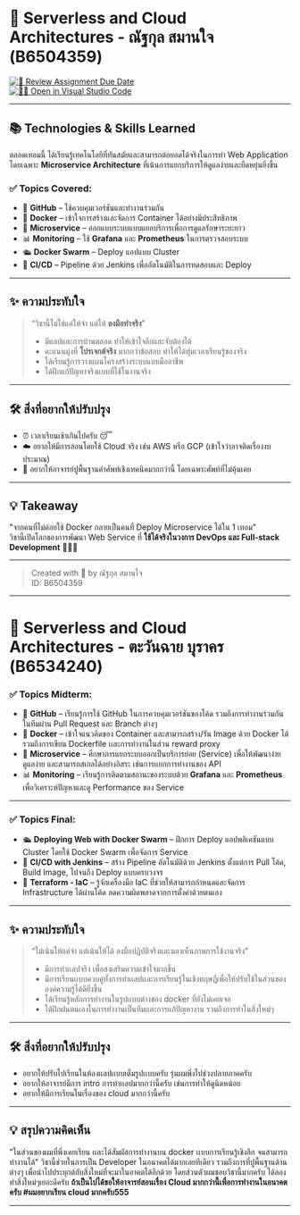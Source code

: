 # 🚀 Serverless and Cloud Architectures - ณัฐกุล สมานใจ (B6504359)

[![📆 Review Assignment Due Date](https://classroom.github.com/assets/deadline-readme-button-22041afd0340ce965d47ae6ef1cefeee28c7c493a6346c4f15d667ab976d596c.svg)](https://classroom.github.com/a/fvrf47Gn)  
[![🧑‍💻 Open in Visual Studio Code](https://classroom.github.com/assets/open-in-vscode-2e0aaae1b6195c2367325f4f02e2d04e9abb55f0b24a779b69b11b9e10269abc.svg)](https://classroom.github.com/online_ide?assignment_repo_id=19604059&assignment_repo_type=AssignmentRepo)

---

## 📚 Technologies & Skills Learned

ตลอดเทอมนี้ ได้เรียนรู้เทคโนโลยีที่ทันสมัยและสามารถต่อยอดได้จริงในการทำ Web Application โดยเฉพาะ **Microservice Architecture** ที่เน้นการแยกบริการให้ดูแลง่ายและยืดหยุ่นยิ่งขึ้น

### ✅ Topics Covered:
- 🐙 **GitHub** – ใช้ควบคุมเวอร์ชันและทำงานร่วมกัน
- 🐳 **Docker** – เข้าใจการสร้างและจัดการ Container ได้อย่างมีประสิทธิภาพ
- 🧩 **Microservice** – ออกแบบระบบแบบแยกบริการเพื่อการดูแลรักษาระยะยาว
- 📊 **Monitoring** – ใช้ **Grafana** และ **Prometheus** ในการตรวจสอบระบบ
- 🛳️ **Docker Swarm** – Deploy แอปแบบ Cluster
- 🔁 **CI/CD** – Pipeline ด้วย Jenkins เพื่ออัตโนมัติในการทดสอบและ Deploy

---

## ✨ ความประทับใจ

> “วิชานี้ไม่ใช่แค่ให้จำ แต่ให้ **ลงมือทำจริง**”  
> - มีแลปและการบ้านตลอด ทำให้เข้าใจลึกและจับต้องได้  
> - คะแนนมุ่งที่ **โปรเจกต์จริง** มากกว่าข้อสอบ ทำให้ได้ทุ่มเวลาเรียนรู้ของจริง  
> - ได้เรียนรู้การวางแผนโครงสร้างระบบแบบมืออาชีพ  
> - ได้ฝึกแก้ปัญหาจริงแบบที่ใช้ในงานจริง

---

## 🛠️ สิ่งที่อยากให้ปรับปรุง

- ⏰ เวลาเรียนเช้าเกินไปครับ 😴  
- ☁️ อยากให้มีการสอนโดยใช้ Cloud จริง เช่น AWS หรือ GCP (เข้าใจว่าอาจติดเรื่องงบประมาณ)  
- 📖 อยากให้อาจารย์ปูพื้นฐานคำศัพท์เชิงเทคนิคมากกว่านี้ โดยเฉพาะศัพท์ที่ไม่คุ้นเคย

---

## 💡 Takeaway

"จากคนที่ไม่ค่อยใช้ Docker กลายเป็นคนที่ Deploy Microservice ได้ใน 1 เทอม"  
วิชานี้เปิดโลกของการพัฒนา Web Service ที่ **ใช้ได้จริงในวงการ DevOps และ Full-stack Development** 👨‍💻🌐

---

> Created with 💙 by ณัฐกุล สมานใจ  
> ID: B6504359

---

# 🚀 Serverless and Cloud Architectures - ตะวันฉาย บุราคร (B6534240)

### ✅ Topics Midterm:
- 🐙 **GitHub** –  เรียนรู้การใช้ GitHub ในการควบคุมเวอร์ชันของโค้ด รวมถึงการทำงานร่วมกันในทีมผ่าน Pull Request และ Branch ต่างๆ
- 🐳 **Docker** –  เข้าใจแนวคิดของ Container และสามารถสร้าง/รัน Image ด้วย Docker ได้ รวมถึงการเขียน Dockerfile เเละการทำงานในส่วน reward proxy
- 🧩 **Microservice** – ศึกษาการแยกระบบออกเป็นบริการย่อย (Service) เพื่อให้พัฒนาง่าย ดูแลง่าย และสามารถสเกลได้อย่างอิสระ เช่นการเเยกการทำงานของ API
- 📊 **Monitoring** – เรียนรู้การติดตามสถานะของระบบด้วย **Grafana** และ **Prometheus** เพื่อวิเคราะห์ปัญหาและดู Performance ของ Service

---

### ✅ Topics Final:
- 🛳️ **Deploying Web with Docker Swarm** – ฝึกการ Deploy แอปพลิเคชันแบบ Cluster โดยใช้ Docker Swarm เพื่อจัดการ Service 
- 🔁 **CI/CD with Jenkins** – สร้าง Pipeline อัตโนมัติด้วย Jenkins ตั้งแต่การ Pull โค้ด, Build Image, ไปจนถึง Deploy แบบครบวงจร
- 🔁 **Terraform - IaC** – รู้จักเครื่องมือ IaC ที่ช่วยให้สามารถกำหนดและจัดการ Infrastructure ได้ผ่านโค้ด ลดความผิดพลาดจากการตั้งค่าด้วยตนเอง

---

## ✨ ความประทับใจ

> “ไม่เน้นให้แค่จำ แต่เน้นให้ได้ ลงมือปฏิบัติจริงและมองเห็นภาพการใช้งานจริง”
> - มีการทำเเลปจริง เพื่อสงเสริมความเข้าใจมากขึ้น
> - มีการเรียนเเบบควบคู่ทั้งการทำเเลปเเละการเรียนรู้ในเชิงทฤษฏีเพื่อให้ปรับใช้ในส่วนขององค์ความรู้ได้ดียิ่งขึ้น
> - ได้เรียนรู้หลักการทำงานในรูปเเบบต่างของ docker ที่ยังไม่เคยเจอ   
> - ได้ฝึกฝนตนเองในการทำงานเป็นทีมเเละการเเก้ปัญหางาน รวมถึงการทำในสิ่งใหม่ๆ

---

## 🛠️ สิ่งที่อยากให้ปรับปรุง

- อยากให้ปรับไปเรียนในห้องเเลปเเบบเต็มรูปเเบบครับ รุ่นผมพึ่งไปช่วงปลายภาคครับ  
- อยากให้อาจารย์มีการ intro การทำเเลปมากกว่านี้ครับ เช่นการทำให้ดูนิดหน่อย 
- อยากให้มีการเรียนในเรื่องของ cloud มากกว่านี้ครับ

---

## 💡 สรุปความคิดเห็น

"ในส่วนของผมที่พึ่งเคยเรียน เเละได้สัมผัสการทำงานบน docker เเบบการเรียนรู้เชิงลึก จนสามารถทำงานได้"
วิชานี้ช่วยในการเป็น Developer ในอนาคตได้มากเลยทีเดียว รวมถึงการที่ปูพื้นฐานด้านต่างๆ เพื่อนำไปประยุกต์กับสิ่งใหม่ที่จะมาในอาคตได้อีกด้วย
โดยส่วนตัวผมชอบวิชานี้มากครับ ได้ลองทำสิ่งใหม่ๆเยอะดีครับ
**ถ้าเป็นไปได้ขอให้อาจารย์สอนเรื่อง Cloud มากกว่านี้เพื่อการทำงานในอนาคตครับ #ผมอยากเรียน cloud มากครับ555**

---